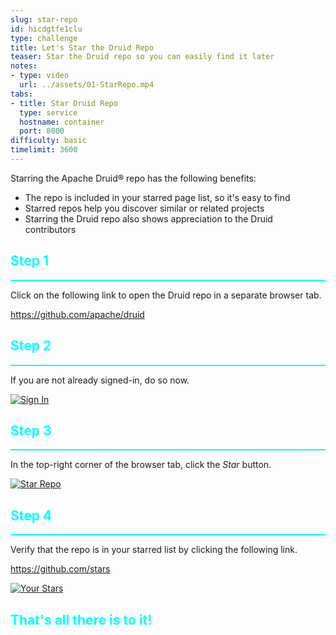 ```yaml
---
slug: star-repo
id: hicdgtfe1clu
type: challenge
title: Let's Star the Druid Repo
teaser: Star the Druid repo so you can easily find it later
notes:
- type: video
  url: ../assets/01-StarRepo.mp4
tabs:
- title: Star Druid Repo
  type: service
  hostname: container
  port: 8000
difficulty: basic
timelimit: 3600
---
```


Starring the Apache Druid® repo has the following benefits:
- The repo is included in your starred page list, so it's easy to find
- Starred repos help you discover similar or related projects
- Starring the Druid repo also shows appreciation to the Druid contributors

<h2 style="color:cyan">Step 1</h2><hr style="color:cyan;background-color:cyan;height:2px">

Click on the following link to open the Druid repo in a separate browser tab.

https://github.com/apache/druid

<h2 style="color:cyan">Step 2</h2><hr style="color:cyan;background-color:cyan;height:2px">

If you are not already signed-in, do so now.

<a href="#img-2">
  <img alt="Sign In" src="../assets/SignIn.png" />
</a>
<a href="#" class="lightbox" id="img-2">
  <img alt="Sign In" src="../assets/SignIn.png" />
</a>

<h2 style="color:cyan">Step 3</h2><hr style="color:cyan;background-color:cyan;height:2px">

In the top-right corner of the browser tab, click the _Star_ button.

<a href="#img-3">
  <img alt="Star Repo" src="../assets/StarRepo.png" />
</a>
<a href="#" class="lightbox" id="img-3">
  <img alt="Star Repo" src="../assets/StarRepo.png" />
</a>

<h2 style="color:cyan">Step 4</h2><hr style="color:cyan;background-color:cyan;height:2px">

Verify that the repo is in your starred list by clicking the following link.

https://github.com/stars

<a href="#img-4">
  <img alt="Your Stars" src="../assets/YourStars.png" />
</a>
<a href="#" class="lightbox" id="img-4">
  <img alt="Your Stars" src="../assets/YourStars.png" />
</a>


<h2 style="color:cyan">That's all there is to it!</h2>

<style type="text/css" rel="stylesheet">
.lightbox { display: none; position: fixed; justify-content: center; align-items: center; z-index: 999; top: 0; left: 0; right: 0; bottom: 0; padding: 1rem; background: rgba(0, 0, 0, 0.8); }
.lightbox:target { display: flex; }
.lightbox img { max-height: 100% }
.thumbnail:hover {
    position:fixed;
    top:-25px;
    left:-35px;
    width:500px;
    height:auto;
    display:block;
    z-index:999;
}
</style>
